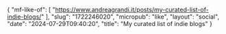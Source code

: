 {
    "mf-like-of": [
        "https://www.andreagrandi.it/posts/my-curated-list-of-indie-blogs/"
    ],
    "slug": "1722246020",
    "micropub": "like",
    "layout": "social",
    "date": "2024-07-29T09:40:20",
    "title": "My curated list of indie blogs"
}
